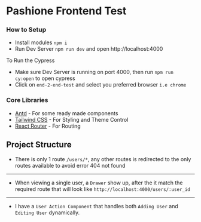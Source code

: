 # Pashione Frontend Test


### How to Setup
- Install modules  ```npm i``` 
- Run Dev Server ```npm run dev``` and open http://localhost:4000

 To Run the Cypress
- Make sure Dev Server is running on port 4000, then run ```npm run cy:open``` to open cypress
- Click on `end-2-end-test` and select you preferred browser `i.e chrome`


### Core Libraries
- [Antd](https://ant.design) - For some ready made components
- [Tailwind CSS](https://tailwindcss.com) - For Styling and Theme Control
- [React Router](https://reactrouter.com) - For Routing

## Project Structure

- There is only 1 route `/users/*`, any other routes is redirected to the only routes available to avoid error 404 not found
---
- When viewing a single user, a `Drawer` show up, after the it match the required route that will look like `http://localhost:4000/users/:user_id`
---
- I have a `User Action Component` that handles both `Adding User` and `Editing User` dynamically.
